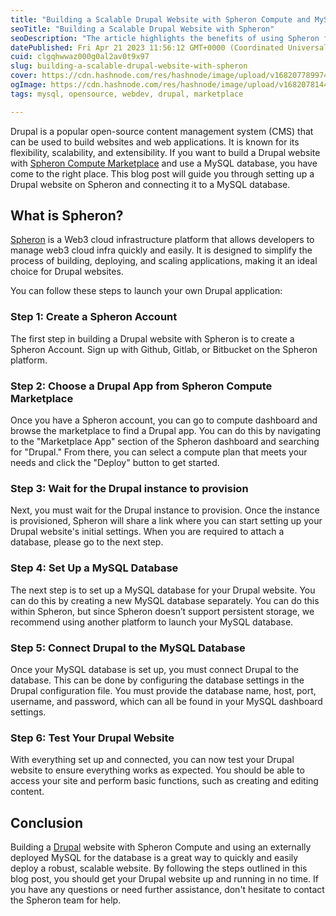 ```yaml
---
title: "Building a Scalable Drupal Website with Spheron Compute and MySQL Database: A Step-by-Step Guide"
seoTitle: "Building a Scalable Drupal Website with Spheron"
seoDescription: "The article highlights the benefits of using Spheron for building, deploying, and scaling Drupal applications."
datePublished: Fri Apr 21 2023 11:56:12 GMT+0000 (Coordinated Universal Time)
cuid: clgqhwwaz000g0al2av0t9x97
slug: building-a-scalable-drupal-website-with-spheron
cover: https://cdn.hashnode.com/res/hashnode/image/upload/v1682077899746/6aeeb84d-655a-4e6d-bd1d-5839674dd901.png
ogImage: https://cdn.hashnode.com/res/hashnode/image/upload/v1682078144078/80b19bc6-e551-4e0d-bd75-3da013bd1012.png
tags: mysql, opensource, webdev, drupal, marketplace

---
```


Drupal is a popular open-source content management system (CMS) that can be used to build websites and web applications. It is known for its flexibility, scalability, and extensibility. If you want to build a Drupal website with [Spheron Compute Marketplace](https://docs.spheron.network/marketplace-guide/) and use a MySQL database, you have come to the right place. This blog post will guide you through setting up a Drupal website on Spheron and connecting it to a MySQL database.

## What is Spheron?

[Spheron](https://spheron.network/) is a Web3 cloud infrastructure platform that allows developers to manage web3 cloud infra quickly and easily. It is designed to simplify the process of building, deploying, and scaling applications, making it an ideal choice for Drupal websites.

You can follow these steps to launch your own Drupal application:

### Step 1: Create a Spheron Account

The first step in building a Drupal website with Spheron is to create a Spheron Account. Sign up with Github, Gitlab, or Bitbucket on the Spheron platform.

### Step 2: Choose a Drupal App from Spheron Compute Marketplace

Once you have a Spheron account, you can go to compute dashboard and browse the marketplace to find a Drupal app. You can do this by navigating to the "Marketplace App" section of the Spheron dashboard and searching for "Drupal." From there, you can select a compute plan that meets your needs and click the "Deploy" button to get started.

### Step 3: Wait for the Drupal instance to provision

Next, you must wait for the Drupal instance to provision. Once the instance is provisioned, Spheron will share a link where you can start setting up your Drupal website's initial settings. When you are required to attach a database, please go to the next step.

### Step 4: Set Up a MySQL Database

The next step is to set up a MySQL database for your Drupal website. You can do this by creating a new MySQL database separately. You can do this within Spheron, but since Spheron doesn’t support persistent storage, we recommend using another platform to launch your MySQL database.

### Step 5: Connect Drupal to the MySQL Database

Once your MySQL database is set up, you must connect Drupal to the database. This can be done by configuring the database settings in the Drupal configuration file. You must provide the database name, host, port, username, and password, which can all be found in your MySQL dashboard settings.

### Step 6: Test Your Drupal Website

With everything set up and connected, you can now test your Drupal website to ensure everything works as expected. You should be able to access your site and perform basic functions, such as creating and editing content.

## Conclusion

Building a [Drupal](https://www.drupal.org/) website with Spheron Compute and using an externally deployed MySQL for the database is a great way to quickly and easily deploy a robust, scalable website. By following the steps outlined in this blog post, you should get your Drupal website up and running in no time. If you have any questions or need further assistance, don't hesitate to contact the Spheron team for help.